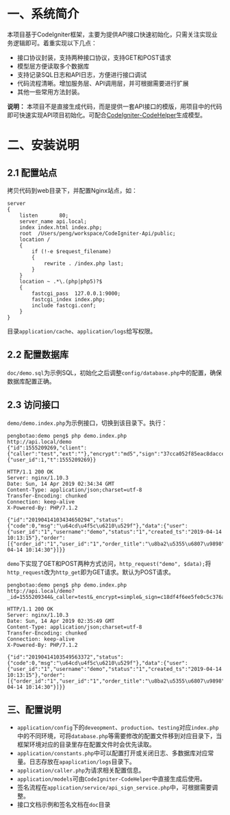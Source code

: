 # 一、系统简介

本项目基于CodeIgniter框架，主要为提供API接口快速初始化，只需关注实现业务逻辑即可。着重实现以下几点：

- 接口协议封装，支持两种接口协议，支持GET和POST请求
- 模型层方便读取多个数据库
- 支持记录SQL日志和API日志，方便进行接口调试
- 代码流程清晰。增加服务层、API调用层，并可根据需要进行扩展
- 其他一些常用方法封装。

**说明：** 本项目不是直接生成代码，而是提供一套API接口的模版，用项目中的代码即可快速实现API项目初始化。可配合[CodeIgniter-CodeHelper](https://github.com/pengbotao/CodeIgniter-CodeHelper)生成模型。


# 二、安装说明

## 2.1 配置站点

拷贝代码到web目录下，并配置Nginx站点，如：

```
server
{
    listen       80;
    server_name api.local;
    index index.html index.php;
    root  /Users/peng/workspace/CodeIgniter-Api/public;
    location /
    {
        if (!-e $request_filename)
        {
            rewrite . /index.php last;
        }
    }
    location ~ .*\.(php|php5)?$
    {
        fastcgi_pass  127.0.0.1:9000;
        fastcgi_index index.php;
        include fastcgi.conf;
    }
}
```

目录`application/cache`、`application/logs`给写权限。

## 2.2 配置数据库

`doc/demo.sql`为示例SQL，初始化之后调整`config/database.php`中的配置，确保数据库配置正确。

## 2.3 访问接口

`demo/demo.index.php`为示例接口，切换到该目录下。执行：

```
pengbotao:demo peng$ php demo.index.php 
http://api.local/demo
{"id":1555209269,"client":{"caller":"test","ext":""},"encrypt":"md5","sign":"37cca052f85eac8dacce69924bdd06fa","data":{"user_id":1,"t":1555209269}}

HTTP/1.1 200 OK
Server: nginx/1.10.3
Date: Sun, 14 Apr 2019 02:34:34 GMT
Content-Type: application/json;charset=utf-8
Transfer-Encoding: chunked
Connection: keep-alive
X-Powered-By: PHP/7.1.2

{"id":"20190414103434650294","status":{"code":0,"msg":"\u64cd\u4f5c\u6210\u529f"},"data":{"user":{"user_id":"1","username":"demo","status":"1","created_ts":"2019-04-14 10:13:15"},"order":[{"order_id":"1","user_id":"1","order_title":"\u8ba2\u5355\u6807\u9898","created_ts":"2019-04-14 10:14:30"}]}}
```

`demo`下实现了GET和POST两种方式访问，`http_request("demo", $data);`将`http_request`改为`http_get`即为GET请求。默认为POST请求。

```
pengbotao:demo peng$ php demo.index.php 
http://api.local/demo?_id=1555209344&_caller=test&_encrypt=simple&_sign=c18df4f6ee5fe0c5c376a6e24918b61f&user_id=1&t=1555209344

HTTP/1.1 200 OK
Server: nginx/1.10.3
Date: Sun, 14 Apr 2019 02:35:49 GMT
Content-Type: application/json;charset=utf-8
Transfer-Encoding: chunked
Connection: keep-alive
X-Powered-By: PHP/7.1.2

{"id":"20190414103549563372","status":{"code":0,"msg":"\u64cd\u4f5c\u6210\u529f"},"data":{"user":{"user_id":"1","username":"demo","status":"1","created_ts":"2019-04-14 10:13:15"},"order":[{"order_id":"1","user_id":"1","order_title":"\u8ba2\u5355\u6807\u9898","created_ts":"2019-04-14 10:14:30"}]}}
```

## 三、配置说明

- `application/config`下的`deveopment`、`production`、`testing`对应`index.php`中的不同环境，可将`database.php`等需要修改的配置文件移到对应目录下，当框架环境对应的目录里存在配置文件时会优先读取。
- `application/constants.php`中可以配置打开或关闭日志、多数据库对应常量。日志存放在`apaplication/logs`目录下。
- `application/caller.php`为请求相关配置信息。
- `application/models`可由`CodeIgniter-CodeHelper`中直接生成后使用。
- 签名流程在`application/service/api_sign_service.php`中，可根据需要调整。
- 接口文档示例和签名文档在`doc`目录
